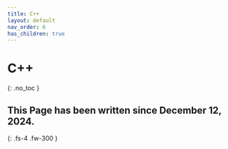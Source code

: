 ```yaml
---
title: C++
layout: default
nav_order: 6
has_children: true
---
```


# C++
{: .no_toc }

## This Page has been written since December 12, 2024.  
{: .fs-4 .fw-300 }